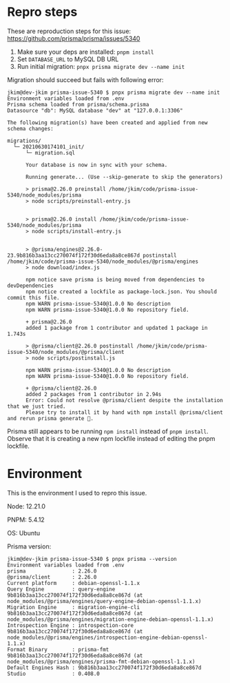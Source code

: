 # Repro steps

These are reproduction steps for this issue: https://github.com/prisma/prisma/issues/5340

1. Make sure your deps are installed: `pnpm install`
2. Set `DATABASE_URL` to MySQL DB URL
3. Run initial migration: `pnpx prisma migrate dev --name init`

Migration should succeed but fails with following error:

```
jkim@dev-jkim prisma-issue-5340 $ pnpx prisma migrate dev --name init
Environment variables loaded from .env
Prisma schema loaded from prisma/schema.prisma
Datasource "db": MySQL database "dev" at "127.0.0.1:3306"

The following migration(s) have been created and applied from new schema changes:

migrations/
  └─ 20210630174101_init/
      └─ migration.sql

      Your database is now in sync with your schema.

      Running generate... (Use --skip-generate to skip the generators)

      > prisma@2.26.0 preinstall /home/jkim/code/prisma-issue-5340/node_modules/prisma
      > node scripts/preinstall-entry.js


      > prisma@2.26.0 install /home/jkim/code/prisma-issue-5340/node_modules/prisma
      > node scripts/install-entry.js


      > @prisma/engines@2.26.0-23.9b816b3aa13cc270074f172f30d6eda8a8ce867d postinstall /home/jkim/code/prisma-issue-5340/node_modules/@prisma/engines
      > node download/index.js

      npm notice save prisma is being moved from dependencies to devDependencies
      npm notice created a lockfile as package-lock.json. You should commit this file.
      npm WARN prisma-issue-5340@1.0.0 No description
      npm WARN prisma-issue-5340@1.0.0 No repository field.

      + prisma@2.26.0
      added 1 package from 1 contributor and updated 1 package in 1.743s

      > @prisma/client@2.26.0 postinstall /home/jkim/code/prisma-issue-5340/node_modules/@prisma/client
      > node scripts/postinstall.js

      npm WARN prisma-issue-5340@1.0.0 No description
      npm WARN prisma-issue-5340@1.0.0 No repository field.

      + @prisma/client@2.26.0
      added 2 packages from 1 contributor in 2.94s
      Error: Could not resolve @prisma/client despite the installation that we just tried.
      Please try to install it by hand with npm install @prisma/client and rerun prisma generate 🙏.
```

Prisma still appears to be running `npm install` instead of `pnpm install`. Observe that it is creating a new npm lockfile instead of editing the pnpm lockfile.

# Environment

This is the environment I used to repro this issue.

Node: 12.21.0

PNPM: 5.4.12

OS: Ubuntu

Prisma version:
```
jkim@dev-jkim prisma-issue-5340 $ pnpx prisma --version
Environment variables loaded from .env
prisma               : 2.26.0
@prisma/client       : 2.26.0
Current platform     : debian-openssl-1.1.x
Query Engine         : query-engine 9b816b3aa13cc270074f172f30d6eda8a8ce867d (at node_modules/@prisma/engines/query-engine-debian-openssl-1.1.x)
Migration Engine     : migration-engine-cli 9b816b3aa13cc270074f172f30d6eda8a8ce867d (at node_modules/@prisma/engines/migration-engine-debian-openssl-1.1.x)
Introspection Engine : introspection-core 9b816b3aa13cc270074f172f30d6eda8a8ce867d (at node_modules/@prisma/engines/introspection-engine-debian-openssl-1.1.x)
Format Binary        : prisma-fmt 9b816b3aa13cc270074f172f30d6eda8a8ce867d (at node_modules/@prisma/engines/prisma-fmt-debian-openssl-1.1.x)
Default Engines Hash : 9b816b3aa13cc270074f172f30d6eda8a8ce867d
Studio               : 0.408.0
```


